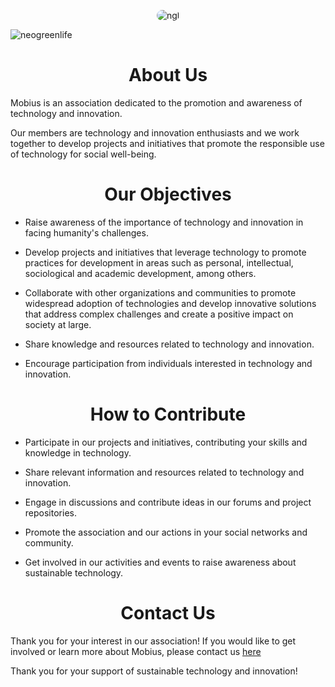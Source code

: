 <p align="center">
  <img align="center" alt="ngl" src="https://github.com/neogreenlife/neogreenlife/blob/main/epmdc6wctna21.jpg" style="border-radius: 15px;" >
</p>

<p align="left"> <img src="https://komarev.com/ghpvc/?username=neogreenlife&label=Profile%20views&color=0e75b6&style=flat" alt="neogreenlife" /> </p>


#
###

### <h1 align="center" > About Us </h1> 
Mobius is an association dedicated to the promotion and awareness of technology and innovation.

Our members are technology and innovation enthusiasts and we work together to develop projects and initiatives that promote the responsible use of technology for social well-being.
#
###


### <h1 align="center" > Our Objectives </h1> 
- Raise awareness of the importance of technology and innovation in facing humanity's challenges.

- Develop projects and initiatives that leverage technology to promote practices for development in areas such as personal, intellectual, sociological and academic development, among others.

- Collaborate with other organizations and communities to promote widespread adoption of technologies and develop innovative solutions that address complex challenges and create a positive impact on society at large.

- Share knowledge and resources related to technology and innovation.

- Encourage participation from individuals interested in technology and innovation.

#
###

### <h1 align="center" > How to Contribute </h1> 

- Participate in our projects and initiatives, contributing your skills and knowledge in technology.

- Share relevant information and resources related to technology and innovation.

- Engage in discussions and contribute ideas in our forums and project repositories.
- Promote the association and our actions in your social networks and community.

- Get involved in our activities and events to raise awareness about sustainable technology.

#
###

### <h1 align="center" > Contact Us </h1>

Thank you for your interest in our association! If you would like to get involved or learn more about Mobius, please contact us  [here](mailto:mobiusassociation@gmail.com)

Thank you for your support of sustainable technology and innovation!

